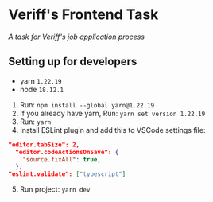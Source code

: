 # Veriff's Frontend Task
*A task for Veriff's job application process*

## Setting up for developers

- yarn `1.22.19`
- node `18.12.1`

1. Run: `npm install --global yarn@1.22.19`
2. If you already have yarn, Run: `yarn set version 1.22.19`
3. Run: `yarn`
4. Install ESLint plugin and add this to VSCode settings file:

```json
"editor.tabSize": 2,
  "editor.codeActionsOnSave": {
    "source.fixAll": true,
  },
"eslint.validate": ["typescript"]
```
5. Run project: `yarn dev`
